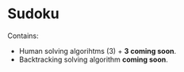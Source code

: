 # Sudoku

Contains:

- Human solving algorihtms (3) + **3 coming soon**.
- Backtracking solving algorithm **coming soon**.
